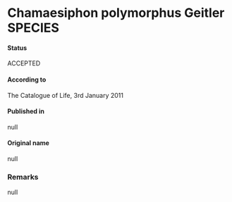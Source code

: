 # Chamaesiphon polymorphus Geitler SPECIES

#### Status
ACCEPTED

#### According to
The Catalogue of Life, 3rd January 2011

#### Published in
null

#### Original name
null

### Remarks
null